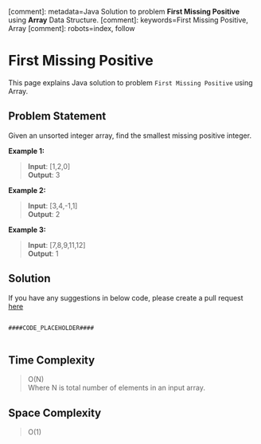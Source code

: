[comment]: metadata=Java Solution to problem <strong>First Missing Positive</strong> using <strong>Array</strong> Data Structure.
[comment]: keywords=First Missing Positive, Array
[comment]: robots=index, follow


<h1>First Missing Positive</h1>
<p>
This page explains Java solution to problem <code class="inline">First Missing Positive</code> using Array.
</p>


<h2 class="heading">Problem Statement</h2>
<p>
Given an unsorted integer array, find the smallest missing positive integer.
</p>

<b>Example 1:</b>
<blockquote>
<p>
<b>Input</b>: [1,2,0]<br/>
<b>Output</b>: 3<br/>
</p>
</blockquote>

<b>Example 2:</b>
<blockquote>
<p>
<b>Input</b>: [3,4,-1,1]<br/>
<b>Output</b>: 2<br/>
</p>
</blockquote>

<b>Example 3:</b>
<blockquote>
<p>
<b>Input</b>: [7,8,9,11,12]<br/>
<b>Output</b>: 1<br/>
</p>
</blockquote>


<h2 class="heading">Solution</h2>
If you have any suggestions in below code, please create a pull request <a href="####LINK_PLACEHOLDER####" target="_blank" rel="noopener noreferrer" class="absolute">here</a>
<pre>
<code class="language-java">
####CODE_PLACEHOLDER####
</code>
</pre>


<h2 class="heading">Time Complexity</h2>
<blockquote>
<p>
O(N) <br />
Where N is total number of elements in an input array.
</p>
</blockquote>


<h2 class="heading">Space Complexity</h2>
<blockquote>
<p>
O(1)
</p>
</blockquote>